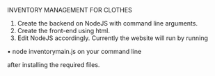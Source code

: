 INVENTORY MANAGEMENT FOR CLOTHES
1.	Create the backend on NodeJS with command line arguments.
2.	Create the front-end using html.
3.	Edit NodeJS accordingly.
Currently the website will run by running

•	node inventorymain.js on your command line

after installing the required files.
